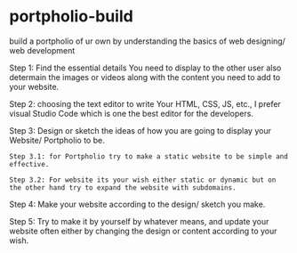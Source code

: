 # portpholio-build
build a portpholio of ur own by understanding the basics of web designing/ web development

Step 1: Find the essential details You need to display to the other user also determain the images or videos along with the content you need to add to your website.

Step 2: choosing the text editor to write Your HTML, CSS, JS, etc., I prefer visual Studio Code which is one the best editor for the developers.

Step 3: Design or sketch the ideas of how you are going to display your Website/ Portpholio to be.

    Step 3.1: for Portpholio try to make a static website to be simple and effective.

    Step 3.2: For website its your wish either static or dynamic but on the other hand try to expand the website with subdomains.

Step 4: Make your website according to the design/ sketch you make.

Step 5: Try to make it by yourself by whatever means, and update your website often either by changing the design or content according to your wish.

